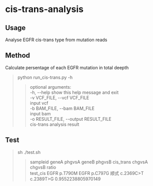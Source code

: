# cis-trans-analysis
## Usage
Analyse EGFR cis-trans type from mutation reads
## Method
 Calculate persentage of each EGFR mutation in total deepth

> python run_cis-trans.py -h  
>> optional arguments:  
>>   -h, --help            show this help message and exit  
>>   -v VCF_FILE, --vcf VCF_FILE  
>>                         input vcf  
>>   -b BAM_FILE, --bam BAM_FILE  
>>                         input bam  
>>   -o RESULT_FILE, --output RESULT_FILE  
>>                         cis-trans analysis result  
                        
## Test
> sh ./test.sh  
>> sampleid	geneA	phgvsA	geneB	phgvsB	cis_trans	chgvsA	chgvsB	ratio  
>> test_cis	EGFR	p.T790M	EGFR	p.C797G	顺式	c.2369C>T	c.2389T>G	0.9552238805970149
